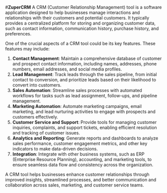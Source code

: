#**ZuperCRM**
A CRM (Customer Relationship Management) tool is a software application designed to help businesses manage interactions and relationships with their customers and potential customers. It typically provides a centralized platform for storing and organizing customer data, such as contact information, communication history, purchase history, and preferences.

One of the crucial aspects of a CRM tool could be its key features. These features may include:

1. **Contact Management**: Maintain a comprehensive database of customer and prospect contact information, including names, addresses, phone numbers, email addresses, and social media profiles.
2. **Lead Management**: Track leads through the sales pipeline, from initial contact to conversion, and prioritize leads based on their likelihood to convert into customers.
3. **Sales Automation**: Streamline sales processes with automated workflows for tasks such as lead assignment, follow-ups, and pipeline management.
4. **Marketing Automation**: Automate marketing campaigns, email marketing, and lead nurturing activities to engage with prospects and customers effectively.
5. **Customer Service and Support**: Provide tools for managing customer inquiries, complaints, and support tickets, enabling efficient resolution and tracking of customer issues.
6. **Analytics and Reporting**: Generate reports and dashboards to analyze sales performance, customer engagement metrics, and other key indicators to make data-driven decisions.
7. **Integration**: Integrate with other business systems, such as ERP (Enterprise Resource Planning), accounting, and marketing tools, to ensure seamless data flow and consistency across the organization.
   
A CRM tool helps businesses enhance customer relationships through improved insights, streamlined processes, and better communication and collaboration across sales, marketing, and customer service teams.




